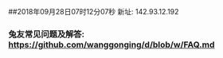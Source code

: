 ##2018年09月28日07时12分07秒 新址: 142.93.12.192
### 兔友常见问题及解答: https://github.com/wanggonging/d/blob/w/FAQ.md
